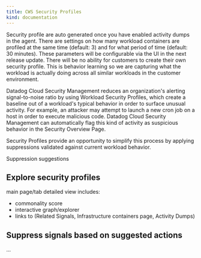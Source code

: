 ```yaml
---
title: CWS Security Profiles
kind: documentation
---
```


Security profile are auto generated once you have enabled activity dumps in the agent.  There are settings on how many workload containers are profiled at the same time (default: 3) and for what period of time (default: 30 minutes).  These parameters will be configurable via the UI in the next release update. There will be no ability for customers to create their own security profile.  This is behavior learning so we are capturing what the workload is actually doing across all similar workloads in the customer environment.

Datadog Cloud Security Management reduces an organization's alerting signal-to-noise ratio by using Workload Security Profiles, which create a baseline out of a workload's typical behavior in order to surface unusual activity. For example, an attacker may attempt to launch a new cron job on a host in order to execute malicious code. Datadog Cloud Security Management can automatically flag this kind of activity as suspicious behavior in the Security Overview Page.

Security Profiles provide an opportunity to simplify this process by applying suppressions validated against current workload behavior.

Suppression suggestions

## Explore security profiles

main page/tab
detailed view includes:

- commonality score
- interactive graph/explorer
- links to (Related Signals, Infrastructure containers page, Activity Dumps)

## Suppress signals based on suggested actions

...